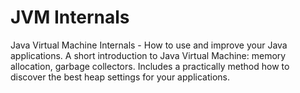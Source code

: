 # JVM Internals

Java Virtual Machine Internals - How to use and improve your Java applications. A short introduction to Java Virtual Machine: memory allocation, garbage collectors. Includes a practically method how to discover the best heap settings for your applications.   
